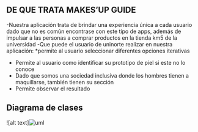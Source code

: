 ## DE QUE TRATA MAKES’UP GUIDE
-Nuestra aplicación trata de brindar una experiencia única a cada usuario dado que no es común
encontrase con este tipo de apps, además de impulsar a las personas a comprar productos en la
tienda km5 de la universidad
-Que puede el usuario de uninorte realizar en nuestra aplicación:
*permite al usuario seleccionar diferentes opciones iterativas
* Permite al usuario como identificar su prototipo de piel si este no lo conoce
* Dado que somos una sociedad inclusiva donde los hombres tienen a maquillarse, también tienen
su sección
* Permite observar el resultado

## Diagrama de clases
![alt text]![uml](https://user-images.githubusercontent.com/98894991/171082139-193477b9-3dda-4bc3-a6b7-7cb236f6f13a.png)

